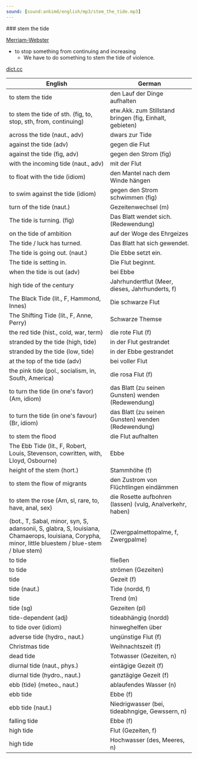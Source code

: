 ```yaml
---
sound: [sound:ankimd/english/mp3/stem_the_tide.mp3]
---
```


\### stem the tide

[Merriam-Webster](https://www.merriam-webster.com/dictionary/stem+the+tide)

- to stop something from continuing and increasing
    - We have to do something to stem the tide of violence.

[dict.cc](https://www.dict.cc/stem+the+tide)

| English        | German       |
| -------------- | ------------ |
| to stem the tide | den Lauf der Dinge aufhalten |
| to stem the tide of sth. (fig, to, stop, sth, from, continuing) | etw.Akk. zum Stillstand bringen (fig, Einhalt, gebieten) |
| across the tide (naut., adv) | dwars zur Tide |
| against the tide (adv) | gegen die Flut |
| against the tide (fig, adv) | gegen den Strom (fig) |
| with the incoming tide (naut., adv) | mit der Flut |
| to float with the tide (idiom) | den Mantel nach dem Winde hängen |
| to swim against the tide (idiom) | gegen den Strom schwimmen (fig) |
| turn of the tide (naut.) | Gezeitenwechsel (m) |
| The tide is turning. (fig) | Das Blatt wendet sich. (Redewendung) |
| on the tide of ambition | auf der Woge des Ehrgeizes |
| The tide / luck has turned. | Das Blatt hat sich gewendet. |
| The tide is going out. (naut.) | Die Ebbe setzt ein. |
| The tide is setting in. | Die Flut beginnt. |
| when the tide is out (adv) | bei Ebbe |
| high tide of the century | Jahrhundertflut (Meer, dieses, Jahrhunderts, f) |
| The Black Tide (lit., F, Hammond, Innes) | Die schwarze Flut |
| The Shifting Tide (lit., F, Anne, Perry) | Schwarze Themse |
| the red tide (hist., cold, war, term) | die rote Flut (f) |
| stranded by the tide (high, tide) | in der Flut gestrandet |
| stranded by the tide (low, tide) | in der Ebbe gestrandet |
| at the top of the tide (adv) | bei voller Flut |
| the pink tide (pol., socialism, in, South, America) | die rosa Flut (f) |
| to turn the tide (in one's favor) (Am, idiom) | das Blatt (zu seinen Gunsten) wenden (Redewendung) |
| to turn the tide (in one's favour) (Br, idiom) | das Blatt (zu seinen Gunsten) wenden (Redewendung) |
| to stem the flood | die Flut aufhalten |
| The Ebb Tide (lit., F, Robert, Louis, Stevenson, cowritten, with, Lloyd, Osbourne) | Ebbe |
| height of the stem (hort.) | Stammhöhe (f) |
| to stem the flow of migrants | den Zustrom von Flüchtlingen eindämmen |
| to stem the rose (Am, sl, rare, to, have, anal, sex) | die Rosette aufbohren (lassen) (vulg, Analverkehr, haben) |
|  (bot., T, Sabal, minor, syn, S, adansonii, S, glabra, S, louisiana, Chamaerops, louisiana, Corypha, minor, little bluestem / blue-stem / blue stem) |  (Zwergpalmettopalme, f, Zwergpalme) |
| to tide | fließen |
| to tide | strömen (Gezeiten) |
| tide | Gezeit (f) |
| tide (naut.) | Tide (nordd, f) |
| tide | Trend (m) |
| tide (sg) | Gezeiten (pl) |
| tide-dependent (adj) | tideabhängig (nordd) |
| to tide over (idiom) | hinweghelfen über |
| adverse tide (hydro., naut.) | ungünstige Flut (f) |
| Christmas tide | Weihnachtszeit (f) |
| dead tide | Totwasser (Gezeiten, n) |
| diurnal tide (naut., phys.) | eintägige Gezeit (f) |
| diurnal tide (hydro., naut.) | ganztägige Gezeit (f) |
| ebb (tide) (meteo., naut.) | ablaufendes Wasser (n) |
| ebb tide | Ebbe (f) |
| ebb tide (naut.) | Niedrigwasser (bei, tideabhngige, Gewssern, n) |
| falling tide | Ebbe (f) |
| high tide | Flut (Gezeiten, f) |
| high tide | Hochwasser (des, Meeres, n) |
